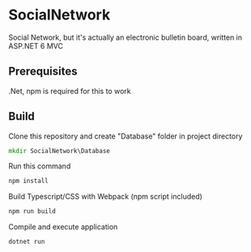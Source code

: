 # SocialNetwork
Social Network, but it's actually an electronic bulletin board, written in ASP.NET 6 MVC
## Prerequisites
.Net, npm is required for this to work
## Build
Clone this repository and create "Database" folder in project directory
```bat
mkdir SocialNetwork\Database
```
Run this command
```bat
npm install
```
Build Typescript/CSS with Webpack (npm script included)
```bat
npm run build
```
Compile and execute application
```bat
dotnet run
```
